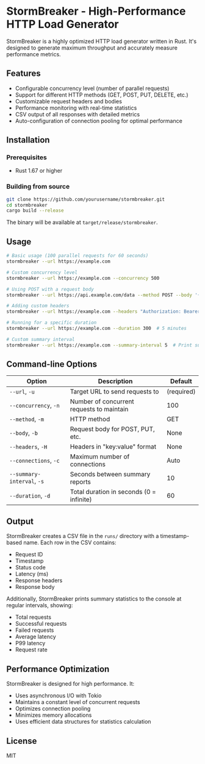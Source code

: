 # StormBreaker - High-Performance HTTP Load Generator

StormBreaker is a highly optimized HTTP load generator written in Rust. It's designed to generate maximum throughput and accurately measure performance metrics.

## Features

- Configurable concurrency level (number of parallel requests)
- Support for different HTTP methods (GET, POST, PUT, DELETE, etc.)
- Customizable request headers and bodies
- Performance monitoring with real-time statistics
- CSV output of all responses with detailed metrics
- Auto-configuration of connection pooling for optimal performance

## Installation

### Prerequisites

- Rust 1.67 or higher

### Building from source

```bash
git clone https://github.com/yourusername/stormbreaker.git
cd stormbreaker
cargo build --release
```

The binary will be available at `target/release/stormbreaker`.

## Usage

```bash
# Basic usage (100 parallel requests for 60 seconds)
stormbreaker --url https://example.com

# Custom concurrency level
stormbreaker --url https://example.com --concurrency 500

# Using POST with a request body
stormbreaker --url https://api.example.com/data --method POST --body '{"key": "value"}'

# Adding custom headers
stormbreaker --url https://example.com --headers "Authorization: Bearer token" --headers "Content-Type: application/json"

# Running for a specific duration
stormbreaker --url https://example.com --duration 300  # 5 minutes

# Custom summary interval
stormbreaker --url https://example.com --summary-interval 5  # Print summary every 5 seconds
```

## Command-line Options

| Option | Description | Default |
|--------|-------------|---------|
| `--url`, `-u` | Target URL to send requests to | (required) |
| `--concurrency`, `-n` | Number of concurrent requests to maintain | 100 |
| `--method`, `-m` | HTTP method | GET |
| `--body`, `-b` | Request body for POST, PUT, etc. | None |
| `--headers`, `-H` | Headers in "key:value" format | None |
| `--connections`, `-c` | Maximum number of connections | Auto |
| `--summary-interval`, `-s` | Seconds between summary reports | 10 |
| `--duration`, `-d` | Total duration in seconds (0 = infinite) | 60 |

## Output

StormBreaker creates a CSV file in the `runs/` directory with a timestamp-based name. Each row in the CSV contains:

- Request ID
- Timestamp
- Status code
- Latency (ms)
- Response headers
- Response body

Additionally, StormBreaker prints summary statistics to the console at regular intervals, showing:

- Total requests
- Successful requests
- Failed requests
- Average latency
- P99 latency
- Request rate

## Performance Optimization

StormBreaker is designed for high performance. It:

- Uses asynchronous I/O with Tokio
- Maintains a constant level of concurrent requests
- Optimizes connection pooling
- Minimizes memory allocations
- Uses efficient data structures for statistics calculation

## License

MIT 
